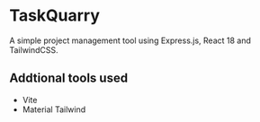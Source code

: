 # TaskQuarry
A simple project management tool using Express.js, React 18 and TailwindCSS.
## Addtional tools used
- Vite
- Material Tailwind
